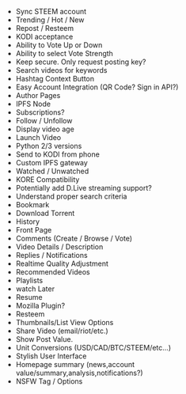 - Sync STEEM account
- Trending / Hot / New
- Repost / Resteem
- KODI acceptance
- Ability to Vote Up or Down
- Ability to select Vote Strength
- Keep secure. Only request posting key?
- Search videos for keywords
- Hashtag Context Button
- Easy Account Integration (QR Code? Sign in API?)
- Author Pages
- IPFS Node
- Subscriptions?
- Follow / Unfollow
- Display video age
- Launch Video
- Python 2/3 versions
- Send to KODI from phone
- Custom IPFS gateway
- Watched / Unwatched
- KORE Compatibility
- Potentially add D.Live streaming support?
- Understand proper search criteria
- Bookmark
- Download Torrent
- History
- Front Page
- Comments (Create / Browse / Vote)
- Video Details / Description
- Replies / Notifications
- Realtime Quality Adjustment
- Recommended Videos
- Playlists
- watch Later
- Resume
- Mozilla Plugin?
- Resteem
- Thumbnails/List View Options
- Share Video (email/riot/etc.)
- Show Post Value.
- Unit Conversions (USD/CAD/BTC/STEEM/etc...)
- Stylish User Interface
- Homepage summary (news,account value/summary,analysis,notifications?)
- NSFW Tag / Options

